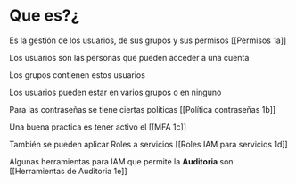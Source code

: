 # Que es?¿

Es la gestión de los usuarios, de sus grupos y sus permisos [[Permisos 1a]]

Los usuarios son las personas que pueden acceder a una cuenta 

Los grupos contienen estos usuarios 

Los usuarios pueden estar en varios grupos o en ninguno

Para las contraseñas se tiene ciertas políticas [[Política contraseñas 1b]]

Una buena practica es tener activo el [[MFA 1c]]


También se pueden aplicar Roles a servicios [[Roles IAM para servicios 1d]]

Algunas herramientas para IAM que permite la **Auditoria** son [[Herramientas de Auditoria 1e]]